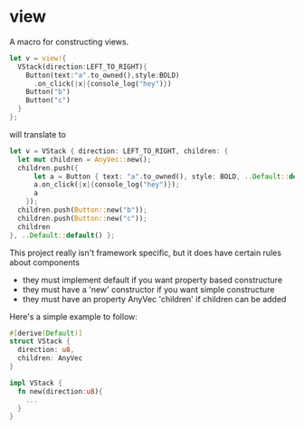 # view

A macro for constructing views.

```rust
let v = view!{
  VStack(direction:LEFT_TO_RIGHT){
    Button(text:"a".to_owned(),style:BOLD)
      .on_click(|x|{console_log("hey")})
    Button("b")
    Button("c")
  }
};
```

will translate to

```rust
let v = VStack { direction: LEFT_TO_RIGHT, children: {
  let mut children = AnyVec::new();
  children.push({
      let a = Button { text: "a".to_owned(), style: BOLD, ..Default::default() };
      a.on_click(|x|{console_log("hey")});
      a
    });
  children.push(Button::new("b"));
  children.push(Button::new("c"));
  children
}, ..Default::default() };
```

This project really isn't framework specific, but it does have certain rules about components

* they must implement default if you want property based constructure
* they must have a 'new' constructor if you want simple constructure
* they must have an property AnyVec 'children' if children can be added

Here's a simple example to follow:

```rust
#[derive(Default)]
struct VStack {
  direction: u8,
  children: AnyVec
}

impl VStack {
  fn new(direction:u8){
    ...
  }
}
```
